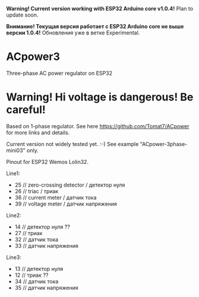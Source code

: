 **Warning! Сurrent version working with ESP32 Arduino core v1.0.4!**
Plan to update soon.

**Внимание! Текущая версия работает с ESP32 Arduino core не выше версии 1.0.4!**
Обновления уже в ветке Experimental.

# ACpower3
 Three-phase AC power regulator on ESP32
 
 __Warning! Hi voltage is dangerous! Be careful!__
=================================================

Based on 1-phase regulator.  See here https://github.com/Tomat7/ACpower for more links and details.

Current version not widely tested yet. :-)  See example "ACpower-3phase-mini03" only.
  
Pinout for ESP32 Wemos Lolin32.
  
Line1:
* 25 // zero-crossing detector / детектор нуля
* 26 // triac / триак
* 36  // current meter / датчик тока
* 39  // voltage meter / датчик напряжения

Line2:
* 14  // детектор нуля ??
* 27  // триак 
* 32  // датчик тока
* 33  // датчик напряжения

Line3:
* 13  // детектор нуля
* 12  // триак ??
* 34  // датчик тока
* 35  // датчик напряжения
